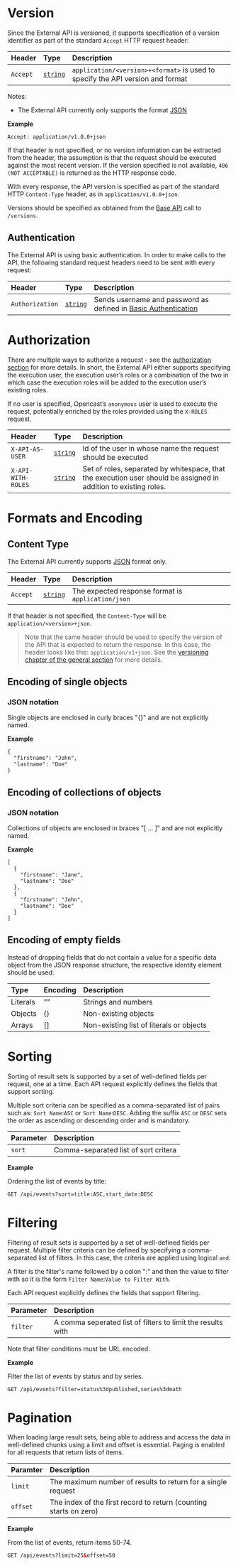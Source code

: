[1]: http://en.wikipedia.org/wiki/Basic_access_authentication
[2]: http://en.wikipedia.org/wiki/XML
[3]: http://en.wikipedia.org/wiki/JSON
[4]: http://en.wikipedia.org/wiki/ISO_8601

# Version

Since the External API is versioned, it supports specification of a version identifier as part of the standard `Accept`
HTTP request header:


Header   | Type                       | Description
:--------|:---------------------------|:-----------
`Accept` | [`string`](types.md#basic) | `application/<version>+<format>` is used to specify the API version and format

Notes:

- The External API currently only supports the format [JSON][3]

__Example__

```
Accept: application/v1.0.0+json
```

If that header is not specified, or no version information can be extracted from the header, the assumption is that the
request should be executed against the most recent version. If the version specified is not available, `406 (NOT
ACCEPTABLE)` is returned as the HTTP response code.

With every response, the API version is specified as part of the standard HTTP `Content-Type` header, as in
`application/v1.0.0+json`.

Versions should be specified as obtained from the [Base API](base-api.md#versions) call to `/versions`.


## Authentication

The External API is using basic authentication. In order to make calls to the API, the following standard request
headers need to be sent with every request:

Header          | Type                       | Description
:---------------|:---------------------------|:-----------
`Authorization` | [`string`](types.md#basic) | Sends username and password as defined in [Basic Authentication][1]


# Authorization

There are multiple ways to authorize a request - see the [authorization section](authorization.md) for more details. In
short, the External API either supports specifying the execution user, the execution user’s roles or a combination of
the two in which case the execution roles will be added to the execution user’s existing roles.

If no user is specified, Opencast’s `anonymous` user is used to execute the request, potentially enriched by the roles
provided using the `X-ROLES` request.

Header            | Type                       | Description
:-----------------|:---------------------------|:-----------
`X-API-AS-USER`   | [`string`](types.md#basic) | Id of the user in whose name the request should be executed
`X-API-WITH-ROLES`| [`string`](types.md#basic) | Set of roles, separated by whitespace, that the execution user should be assigned in addition to existing roles.


# Formats and Encoding

## Content Type

The External API currently supports [JSON][3] format only.

Header   | Type                       | Description
:--------|:---------------------------|:-----------
`Accept` | [`string`](types.md#basic) | The expected response format is `application/json`

If that header is not specified, the `Content-Type` will be `application/<version>+json`.

> Note that the same header should be used to specify the version of the API that is expected to return the response. In
> this case, the header looks like this: `application/v1+json`. See the [versioning chapter of the general
> section](index.md#versioning) for more details.

## Encoding of single objects

### JSON notation

Single objects are enclosed in curly braces "{}" and are not explicitly named.

__Example__

```
{
  "firstname": "John",
  "lastname": "Doe"
}
```

## Encoding of collections of objects

### JSON notation

Collections of objects are enclosed in braces "[ ... ]" and are not explicitly named.

__Example__

```
[
  {
    "firstname": "Jane",
    "lastname": "Doe"
  },
  {
    "firstname": "John",
    "lastname": "Doe"
  }
]
```

## Encoding of empty fields

Instead of dropping fields that do not contain a value for a specific data object from the JSON response structure, the
respective identity element should be used:

Type     | Encoding | Description
:--------|:---------|:-----------
Literals | ""       | Strings and numbers
Objects  | {}       | Non-existing objects
Arrays   | []       | Non-existing list of literals or objects

# Sorting

Sorting of result sets is supported by a set of well-defined fields per request, one at a time. Each API request
explicitly defines the fields that support sorting.

Multiple sort criteria can be specified as a comma-separated list of pairs such as: `Sort Name`:`ASC` or
`Sort Name`:`DESC`. Adding the suffix `ASC` or `DESC` sets the order as ascending or descending order and is mandatory.

Parameter | Description
:---------|:-----------
`sort`    | Comma-separated list of sort critera

__Example__

Ordering the list of events by title:

```xml
GET /api/events?sort=title:ASC,start_date:DESC
```

# Filtering

Filtering of result sets is supported by a set of well-defined fields per request. Multiple filter criteria can be
defined by specifying a comma-separated list of filters. In this case, the criteria are applied using logical
`and`.

A filter is the filter's name followed by a colon ":" and then the value to filter with so it is the form
`Filter Name`:`Value to Filter With`.

Each API request explicitly defines the fields that support filtering.

Parameter | Description
:---------|:-----------
`filter`  | A comma seperated list of filters to limit the results with

Note that filter conditions must be URL encoded.

__Example__

Filter the list of events by status and by series.

```xml
GET /api/events?filter=status%3dpublished,series%3dmath
```

# Pagination

When loading large result sets, being able to address and access the data in well-defined chunks using a limit and
offset is essential. Paging is enabled for all requests that return lists of items.

Paramter | Description
:--------|:-----------
`limit`  | The maximum number of results to return for a single request
`offset` | The index of the first record to return (counting starts on zero)

__Example__

From the list of events, return items 50-74.

```xml
GET /api/events?limit=25&offset=50
```
